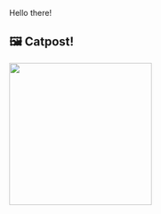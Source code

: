 Hello there!



## 🖼️ Catpost!

<sub>
    <img src="https://cdn2.thecatapi.com/images/cdt.jpg" height="256">
</sub>

